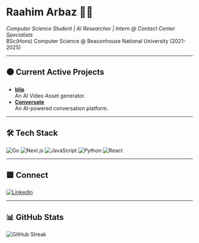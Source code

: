 # Raahim Arbaz 👨‍💻

*Computer Science Student | AI Researcher | Intern @ Contact Center Specialists*  
BSc(Hons) Computer Science @ Beaconhouse National University (2021-2025)

---

## ⚫️ Current Active Projects
- **[blip](https://blip-v2-front.vercel.app/)**  
  An AI Video Asset generator.
- **[Conversate](https://conversate-wrld-xi.vercel.app/)**  
  An AI-powered conversation platform.

---

## 🛠️ Tech Stack
![Go](https://img.shields.io/badge/go-%2300ADD8.svg?style=for-the-badge&logo=go&logoColor=white)
![Next.js](https://img.shields.io/badge/nextjs-black?style=for-the-badge&logo=next.js&logoColor=white)
![JavaScript](https://img.shields.io/badge/javascript-%23323330.svg?style=for-the-badge&logo=javascript&logoColor=%23F7DF1E)
![Python](https://img.shields.io/badge/python-3670A0?style=for-the-badge&logo=python&logoColor=ffdd54)
![React](https://img.shields.io/badge/react-%2320232a.svg?style=for-the-badge&logo=react&logoColor=%2361DAFB)

---

## 🟦 Connect
[![LinkedIn](https://img.shields.io/badge/LinkedIn-%230077B5.svg?style=for-the-badge&logo=linkedin&logoColor=white)](https://www.linkedin.com/in/raahim-arbaz-7aa4a5327)

---

## 📊 GitHub Stats
![GitHub Streak](https://github-readme-streak-stats.herokuapp.com/?user=infiniV&theme=tokyonight&hide_border=false)